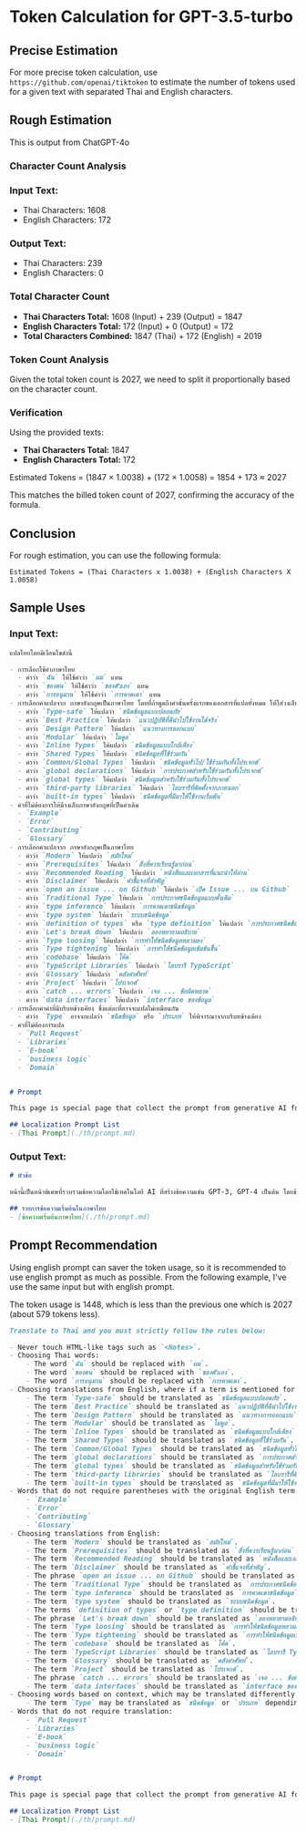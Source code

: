 # Token Calculation for GPT-3.5-turbo

## Precise Estimation
For more precise token calculation, use `https://github.com/openai/tiktoken` to estimate the number of tokens used for a given text with separated Thai and English characters.

## Rough Estimation

This is output from ChatGPT-4o

### Character Count Analysis

### Input Text:

- Thai Characters: 1608
- English Characters: 172

### Output Text:

- Thai Characters: 239
- English Characters: 0

### Total Character Count

- **Thai Characters Total:** 1608 (Input) + 239 (Output) = 1847
- **English Characters Total:** 172 (Input) + 0 (Output) = 172
- **Total Characters Combined:** 1847 (Thai) + 172 (English) = 2019

### Token Count Analysis

Given the total token count is 2027, we need to split it proportionally based on the character count.

### Verification

Using the provided texts:

- **Thai Characters Total:** 1847
- **English Characters Total:** 172

Estimated Tokens = (1847 × 1.0038) + (172 × 1.0058) = 1854 + 173 ≈ 2027

This matches the billed token count of 2027, confirming the accuracy of the formula.

## Conclusion

For rough estimation, you can use the following formula:

```
Estimated Tokens = (Thai Characters x 1.0038) + (English Characters X 1.0058)
```


## Sample Uses 

### Input Text:


```markdown
แปลไทยโดยมีเงื่อนไขดังนี้

- การเลือกใช้คำภาษาไทย
  - คำว่า `ฉัน` ให้ใช้คำว่า `ผม` แทน
  - คำว่า `ของตน` ให้ใช้คำว่า `ของตัวเอง` แทน
  - คำว่า `การอนุมาน` ให้ใช้คำว่า `การคาดเดา` แทน
- การเลือกคำแปลจาก ภาษาอังกฤษเป็นภาษาไทย โดยที่ถ้าพูดถึงคำนั้นครั้งแรกของเอกสารที่แปลทั้งหมด ให้ใส่วงเล็บเพื่อใส่ภาษาอังกฤษที่เป็นคำเดิมไว้ด้วย
  - คำว่า `Type-safe` ให้แปลว่า `ชนิดข้อมูลแบบปลอดภัย`
  - คำว่า `Best Practice` ให้แปลว่า `แนวปฏิบัติที่ดีนำไปใช้งานได้จริง`
  - คำว่า `Design Pattern` ให้แปลว่า `แนวทางการออกแบบ`
  - คำว่า `Modular` ให้แปลว่า `โมดูล`
  - คำว่า `Inline Types` ให้แปลว่า `ชนิดข้อมูลแบบใกล้เคียง`
  - คำว่า `Shared Types` ให้แปลว่า `ชนิดข้อมูลที่ใช้ร่วมกัน`
  - คำว่า `Common/Global Types` ให้แปลว่า `ชนิดข้อมูลทั่วไป/ใช้ร่วมกันทั้งโปรเจกต์`
  - คำว่า `global declarations` ให้แปลว่า `การประกาศสำหรับใช้ร่วมกันทั้งโปรเจกต์`
  - คำว่า `global types` ให้แปลว่า `ชนิดข้อมูลสำหรับใช้ร่วมกันทั้งโปรเจกต์`
  - คำว่า `third-party libraries` ให้แปลว่า `ไลบรารีที่ติดตั้งจากภายนอก`
  - คำว่า `built-in types` ให้แปลว่า `ชนิดข้อมูลที่มีมาให้ใช้งานเริ่มต้น`
- คำที่ไม่ต้องการให้มีวงเล็บภาษาอังกฤษที่เป็นคำเดิม
  - `Example`
  - `Error`
  - `Contributing`
  - `Glossary`
- การเลือกคำแปลจาก ภาษาอังกฤษเป็นภาษาไทย
  - คำว่า `Modern` ให้แปลว่า `สมัยใหม่`
  - คำว่า `Prerequisites` ให้แปลว่า `สิ่งที่ควรเรียนรู้มาก่อน`
  - คำว่า `Recommended Reading` ให้แปลว่า `หนังสือและเอกสารที่แนะนำให้อ่าน` 
  - คำว่า `Disclaimer` ให้แปลว่า `คำชี้แจงที่สำคัญ`
  - คำว่า `open an issue ... on Github` ให้แปลว่า `เปิด Issue ... บน Github`
  - คำว่า `Traditional Type` ให้แปลว่า `การประกาศชนิดข้อมูลแบบดั้งเดิม`
  - คำว่า `type inference` ให้แปลว่า `การคาดเดาชนิดข้อมูล`
  - คำว่า `type system` ให้แปลว่า `ระบบชนิดข้อมูล`
  - คำว่า `definition of types` หรือ `type definition` ให้แปลว่า `การประกาศชนิดข้อมูล`
  - คำว่า `Let's break down` ให้แปลว่า `ลองพยายามอธิบาย`
  - คำว่า `Type loosing` ให้แปลว่า `การทำให้ชนิดข้อมูลหลวมลง`
  - คำว่า `Type tightening` ให้แปลว่า `การทำให้ชนิดข้อมูลเข้มข้นขึ้น`
  - คำว่า `codebase` ให้แปลว่า `โค้ด`
  - คำว่า `TypeScript Libraries` ให้แปลว่า `ไลบรารี TypeScript`
  - คำว่า `Glossary` ให้แปลว่า `คลังคำศัพท์`
  - คำว่า `Project` ให้แปลว่า `โปรเจกต์`
  - คำว่า `catch ... errors` ให้แปลว่า `เจอ ... ข้อผิดพลาด`
  - คำว่า `data interfaces` ให้แปลว่า `interface ของข้อมูล`
- การเลือกคำคำที่มีบริบทข้างเคียง ซึ่งแต่ละที่อาจจะแปลไม่เหมือนกัน
  - คำว่า `Type` อาจจะแปลว่า `ชนิดข้อมูล` หรือ `ประเภท` ให้พิจารณาจากบริบทข้างเคียง
- คำที่ไม่ต้องการแปล
  - `Pull Request` 
  - `Libraries`
  - `E-book`
  - `business logic`
  - `Domain`


# Prompt

This page is special page that collect the prompt from generative AI for example GPT-3, GPT-4, etc. The prompt is used to generate the content for the page.

## Localization Prompt List
- [Thai Prompt](./th/prompt.md)

```

### Output Text:

```markdown
# หัวข้อ

หน้านี้เป็นหน้าพิเศษที่รวบรวมข้อความโดยใช้เทคโนโลยี AI ที่สร้างข้อความเช่น GPT-3, GPT-4 เป็นต้น โดยข้อความที่ใช้เป็นข้อความเริ่มต้นสำหรับสร้างเนื้อหาของหน้านี้

## รายการข้อความเริ่มต้นในภาษาไทย
- [ข้อความเริ่มต้นภาษาไทย](./th/prompt.md)
```

## Prompt Recommendation

Using english prompt can saver the token usage, so it is recommended to use english prompt as much as possible.
From the following example, I've use the same input but with english prompt.

The token usage is 1448, which is less than the previous one which is 2027 (about 579 tokens less).

```markdown
Translate to Thai and you must strictly follow the rules below:

- Never touch HTML-like tags such as `<Notes>`.
- Choosing Thai words:
    - The word `ฉัน` should be replaced with `ผม`.
    - The word `ของตน` should be replaced with `ของตัวเอง`.
    - The word `การอนุมาน` should be replaced with `การคาดเดา`.
- Choosing translations from English, where if a term is mentioned for the first time in the entire translated document, it should be followed by the original English term in parentheses.
    - The term `Type-safe` should be translated as `ชนิดข้อมูลแบบปลอดภัย`.
    - The term `Best Practice` should be translated as `แนวปฏิบัติที่ดีนำไปใช้งานได้จริง`.
    - The term `Design Pattern` should be translated as `แนวทางการออกแบบ`.
    - The term `Modular` should be translated as `โมดูล`.
    - The term `Inline Types` should be translated as `ชนิดข้อมูลแบบใกล้เคียง`.
    - The term `Shared Types` should be translated as `ชนิดข้อมูลที่ใช้ร่วมกัน`.
    - The term `Common/Global Types` should be translated as `ชนิดข้อมูลทั่วไป/ใช้ร่วมกันทั้งโปรเจกต์`.
    - The term `global declarations` should be translated as `การประกาศสำหรับใช้ร่วมกันทั้งโปรเจกต์`.
    - The term `global types` should be translated as `ชนิดข้อมูลสำหรับใช้ร่วมกันทั้งโปรเจกต์`.
    - The term `third-party libraries` should be translated as `ไลบรารีที่ติดตั้งจากภายนอก`.
    - The term `built-in types` should be translated as `ชนิดข้อมูลที่มีมาให้ใช้งานเริ่มต้น`.
- Words that do not require parentheses with the original English term:
    - `Example`
    - `Error`
    - `Contributing`
    - `Glossary`
- Choosing translations from English:
    - The term `Modern` should be translated as `สมัยใหม่`.
    - The term `Prerequisites` should be translated as `สิ่งที่ควรเรียนรู้มาก่อน`.
    - The term `Recommended Reading` should be translated as `หนังสือและเอกสารที่แนะนำให้อ่าน`.
    - The term `Disclaimer` should be translated as `คำชี้แจงที่สำคัญ`.
    - The phrase `open an issue ... on Github` should be translated as `เปิด Issue ... บน Github`.
    - The term `Traditional Type` should be translated as `การประกาศชนิดข้อมูลแบบดั้งเดิม`.
    - The term `type inference` should be translated as `การคาดเดาชนิดข้อมูล`.
    - The term `type system` should be translated as `ระบบชนิดข้อมูล`.
    - The terms `definition of types` or `type definition` should be translated as `การประกาศชนิดข้อมูล`.
    - The phrase `Let's break down` should be translated as `ลองพยายามอธิบาย`.
    - The term `Type loosing` should be translated as `การทำให้ชนิดข้อมูลหลวมลง`.
    - The term `Type tightening` should be translated as `การทำให้ชนิดข้อมูลเข้มข้นขึ้น`.
    - The term `codebase` should be translated as `โค้ด`.
    - The term `TypeScript Libraries` should be translated as `ไลบรารี TypeScript`.
    - The term `Glossary` should be translated as `คลังคำศัพท์`.
    - The term `Project` should be translated as `โปรเจกต์`.
    - The phrase `catch ... errors` should be translated as `เจอ ... ข้อผิดพลาด`.
    - The term `data interfaces` should be translated as `interface ของข้อมูล`.
- Choosing words based on context, which may be translated differently in various places:
    - The term `Type` may be translated as `ชนิดข้อมูล` or `ประเภท` depending on the context.
- Words that do not require translation:
    - `Pull Request`
    - `Libraries`
    - `E-book`
    - `business logic`
    - `Domain`


# Prompt

This page is special page that collect the prompt from generative AI for example GPT-3, GPT-4, etc. The prompt is used to generate the content for the page.

## Localization Prompt List
- [Thai Prompt](./th/prompt.md)
```